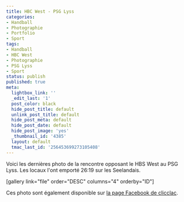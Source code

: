 ```yaml
---
title: HBC West - PSG Lyss
categories:
- Handball
- Photographie
- Portfolio
- Sport
tags:
- Handball
- HBC West
- Photographie
- PSG Lyss
- Sport
status: publish
published: true
meta:
  lightbox_link: ''
  _edit_last: '1'
  post_color: black
  hide_post_title: default
  unlink_post_title: default
  hide_post_meta: default
  hide_post_date: default
  hide_post_image: 'yes'
  _thumbnail_id: '4385'
  layout: default
  tmac_last_id: '256453699273105408'
---
```

Voici les dernières photo de la rencontre opposant le HBS West au PSG Lyss. Les locaux l'ont emporté 26:19 sur les Seelandais.<!--more-->

[gallery link="file" order="DESC" columns="4" orderby="ID"]

<!--more-->

Ces photo sont également disponible sur <a title="Album de la rencontre sur Facebook" href="https://www.facebook.com/media/set/?set=a.318094574875787.85016.242198672465378&amp;type=3">la page Facebook de clicclac</a>.
